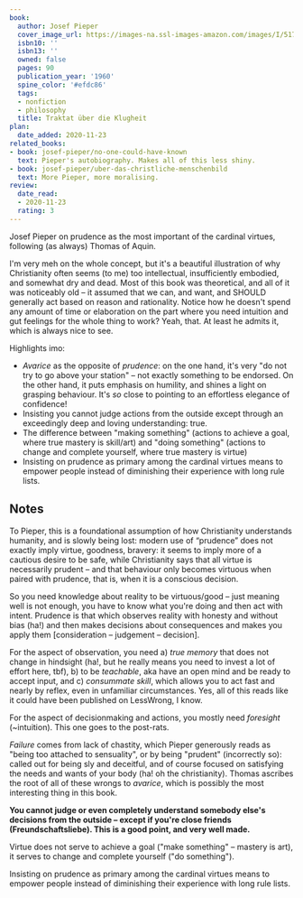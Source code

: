 ```yaml
---
book:
  author: Josef Pieper
  cover_image_url: https://images-na.ssl-images-amazon.com/images/I/517kmOTTD7L._SX297_BO1,204,203,200_.jpg
  isbn10: ''
  isbn13: ''
  owned: false
  pages: 90
  publication_year: '1960'
  spine_color: '#efdc86'
  tags:
  - nonfiction
  - philosophy
  title: Traktat über die Klugheit
plan:
  date_added: 2020-11-23
related_books:
- book: josef-pieper/no-one-could-have-known
  text: Pieper's autobiography. Makes all of this less shiny.
- book: josef-pieper/uber-das-christliche-menschenbild
  text: More Pieper, more moralising.
review:
  date_read:
  - 2020-11-23
  rating: 3
---
```


Josef Pieper on prudence as the most important of the cardinal virtues, following (as always) Thomas of Aquin. 

I'm very meh on the whole concept, but it's a beautiful illustration of why Christianity often seems (to me) too
intellectual, insufficiently embodied, and somewhat dry and dead. Most of this book was theoretical, and all of it was
noticeably old – it assumed that we can, and want, and SHOULD generally act based on reason and rationality.  Notice how
he doesn't spend any amount of time or elaboration on the part where you need intuition and gut feelings for the whole
thing to work? Yeah, that. At least he admits it, which is always nice to see.

Highlights imo:

- *Avarice* as the opposite of *prudence*: on the one hand, it's very "do not try to go above your station" – not
  exactly something to be endorsed. On the other hand, it puts emphasis on humility, and shines a light on grasping
  behaviour. It's *so* close to pointing to an effortless elegance of confidence!
- Insisting you cannot judge actions from the outside except through an exceedingly deep and loving understanding: true.
- The difference between "making something" (actions to achieve a goal, where true mastery is skill/art) and "doing
  something" (actions to change and complete yourself, where true mastery is virtue)
- Insisting on prudence as primary among the cardinal virtues means to empower people instead of diminishing their
  experience with long rule lists.


## Notes

To Pieper, this is a foundational assumption of how Christianity understands humanity, and is slowly being lost: modern
use of “prudence” does not exactly imply virtue, goodness, bravery: it seems to imply more of a cautious desire to be
safe, while Christianity says that all virtue is necessarily prudent – and that behaviour only becomes virtuous when
paired with prudence, that is, when it is a conscious decision.

So you need knowledge about reality to be virtuous/good – just meaning well is not enough, you have to know what you're
doing and then act with intent. Prudence is that which observes reality with honesty and without bias (ha!) and then
makes decisions about consequences and makes you apply them [consideration – judgement – decision].

For the aspect of observation, you need a) *true memory* that does not change in hindsight (ha!, but he really means you
need to invest a lot of effort here, tbf), b) to be *teachable*, aka have an open mind and be ready to accept input, and
c) *consummate skill*, which allows you to act fast and nearly by reflex, even in unfamiliar circumstances. Yes, all of
this reads like it could have been published on LessWrong, I know.

For the aspect of decisionmaking and actions, you mostly need *foresight* (~intuition). This one goes to the post-rats.

*Failure* comes from lack of chastity, which Pieper generously reads as "being too attached to sensuality", or by being
"prudent" (incorrectly so): called out for being sly and deceitful, and of course focused on satisfying the needs and
wants of your body (ha! oh the christianity). Thomas ascribes the root of all of these wrongs to *avarice*, which is
possibly the most interesting thing in this book.

**You cannot judge or even completely understand somebody else's decisions from the outside – except if you're close
friends (Freundschaftsliebe). This is a good point, and very well made.**

Virtue does not serve to achieve a goal ("make something" – mastery is art), it serves to change and complete yourself
("do something").

Insisting on prudence as primary among the cardinal virtues means to empower people instead of diminishing their
experience with long rule lists.

